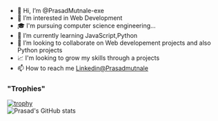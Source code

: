- 👋 Hi, I’m @PrasadMutnale-exe
- 👀 I’m interested in Web Development
- 🎓 I'm pursuing computer science engineering...
- 🌱 I’m currently learning JavaScript,Python
- 💞️ I’m looking to collaborate on Web developement projects and also Python projects
- 📈 I'm looking to grow my skills through a projects
- 📫 How to reach me [Linkedin@Prasadmutnale](https://www.linkedin.com/in/prasad-mutnale-b75a2b200/)
### "Trophies"</br>
[![trophy](https://github-profile-trophy.vercel.app/?username=SandeepUrankar)](https://github.com/ryo-ma/github-profile-trophy)
</br>
![Prasad's GitHub stats](https://github-readme-stats.vercel.app/api?username=PrasadMutnale-exe&theme=codeSTACKr&show_icons=true)

